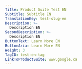```yaml
---
Title: Product Suite Test EN
Subtitle: Subtitle EN
TranslationKey: test-slug-en
Description: >-
  Description EN
SecondDescription: >-
  Description EN
ButtonText: Learn More EN
ButtonAria: Learn More EN
Weight: 3
TagID: test-en-tag
LinkToProductSuite: www.google.ca
---
```


